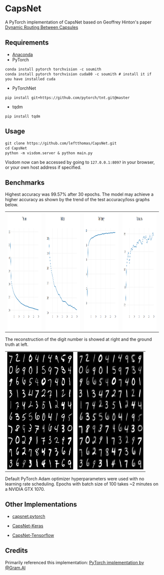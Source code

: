 # CapsNet
A PyTorch implementation of CapsNet based on Geoffrey Hinton's paper [Dynamic Routing Between Capsules](https://arxiv.org/abs/1710.09829)

## Requirements
- [Anaconda](https://www.anaconda.com/download/)
- PyTorch
```
conda install pytorch torchvision -c soumith
conda install pytorch torchvision cuda80 -c soumith # install it if you have installed cuda
```
- PyTorchNet
```
pip install git+https://github.com/pytorch/tnt.git@master
```
- tqdm
```
pip install tqdm
```

## Usage

```
git clone https://github.com/leftthomas/CapsNet.git
cd CapsNet
python -m visdom.server & python main.py
```
Visdom now can be accessed by going to `127.0.0.1:8097` in your browser, or your own host address if specified.

## Benchmarks
Highest accuracy was 99.57% after 30 epochs. The model may achieve a higher accuracy as shown by the trend of the test accuracy/loss graphs below.

<table>
  <tr>
    <td style="vertical-align:bottom; text-align:center;">
     <img width="216" height="384" src="results/train_loss.png"/>
    </td>
    <td style="vertical-align:bottom; text-align:center;">
     <img width="216" height="384" src="results/test_loss.png"/>
    </td>
    <td style="vertical-align:bottom; text-align:center;">
     <img width="216" height="384" src="results/train_acc.png"/>
    </td>
    <td style="vertical-align:bottom; text-align:center;">
     <img width="216" height="384" src="results/test_acc.png"/>
    </td>
  </tr>
</table>

The reconstruction of the digit number is showed at right and the ground truth at left.
<table>
  <tr>
    <td style="vertical-align:bottom; text-align:center;">
     <img width="216" height="384" src="results/ground_truth.jpg"/>
    </td>
    <td style="vertical-align:bottom; text-align:center;">
     <img width="216" height="384" src="results/reconstruction.jpg"/>
    </td>
  </tr>
</table>

Default PyTorch Adam optimizer hyperparameters were used with no learning rate scheduling. Epochs with batch size of 100 takes ~2 minutes on a NVIDIA GTX 1070. 

## Other Implementations
- [capsnet.pytorch](https://github.com/andreaazzini/capsnet.pytorch.git)

- [CapsNet-Keras](https://github.com/naturomics/XifengGuo/CapsNet-Keras.git)

- [CapsNet-Tensorflow](https://github.com/naturomics/CapsNet-Tensorflow.git)

## Credits
Primarily referenced this implementation:
[PyTorch implementation by @Gram.AI](https://github.com/gram-ai/capsule-networks)